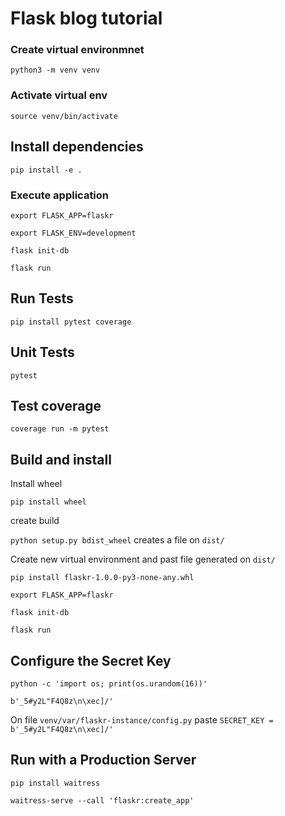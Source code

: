 # Flask blog  tutorial 

### Create virtual environmnet

 `python3 -m venv venv`

### Activate  virtual env

`source venv/bin/activate`

## Install  dependencies

`pip install -e .`

### Execute application 

`export FLASK_APP=flaskr`

`export FLASK_ENV=development`

`flask init-db`

`flask run`


## Run Tests

`pip install pytest coverage`

## Unit Tests

`pytest`

## Test coverage

`coverage run -m pytest`

## Build and install

Install wheel

`pip install wheel`

create build 

`python setup.py bdist_wheel` creates a file on `dist/` 

Create new virtual environment and past file generated on `dist/`

`pip install flaskr-1.0.0-py3-none-any.whl`

`export FLASK_APP=flaskr`

`flask init-db`

`flask run`

## Configure the Secret Key

`python -c 'import os; print(os.urandom(16))'`

`b'_5#y2L"F4Q8z\n\xec]/'`

On file  `venv/var/flaskr-instance/config.py` paste `SECRET_KEY = b'_5#y2L"F4Q8z\n\xec]/'`

## Run with a Production Server

`pip install waitress`

`waitress-serve --call 'flaskr:create_app'`